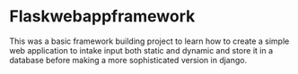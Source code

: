 # Flaskwebappframework
This was a basic framework building project to learn how to create a simple web application to intake input both static and dynamic and store it in a database before making a more sophisticated version in django.
